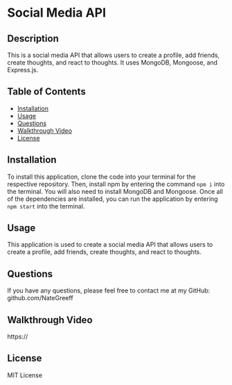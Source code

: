# Social Media API

## Description

This is a social media API that allows users to create a profile, add friends, create thoughts, and react to thoughts. It uses MongoDB, Mongoose, and Express.js.

## Table of Contents

- [Installation](#installation)
- [Usage](#usage)
- [Questions](#questions)
- [Walkthrough Video](#walkthrough-video)
- [License](#license)

## Installation

To install this application, clone the code into your terminal for the respective repository. Then, install npm by entering the command `npm i` into the terminal. You will also need to install MongoDB and Mongoose. Once all of the dependencies are installed, you can run the application by entering `npm start` into the terminal.

## Usage

This application is used to create a social media API that allows users to create a profile, add friends, create thoughts, and react to thoughts.

## Questions

If you have any questions, please feel free to contact me at my GitHub: github.com/NateGreeff

## Walkthrough Video

https://

## License

MIT License
